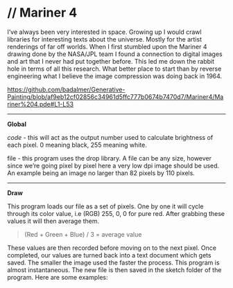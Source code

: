 # // Mariner 4

I’ve always been very interested in space. Growing up I would crawl libraries for interesting texts about the universe. Mostly for the artist renderings of far off worlds. When I first stumbled upon the Mariner 4 drawing done by the NASA/JPL team I found a connection to digital images and art that I never had put together before. This led me down the rabbit hole in terms of all this research. What better place to start than by reverse engineering what I believe the image compression was doing back in 1964.

https://github.com/badalmer/Generative-Painting/blob/af9eb12cf02856c34961d5ffc777b0674b7470d7/Mariner4/Mariner%204.pde#L1-L53

***
**Global**

*code* - this will act as the output number used to calculate brightness of each pixel. 0 meaning black, 255 meaning white.

file - this program uses the drop library. A file can be any size, however since we’re going pixel by pixel here a very low dpi image should be used. An example being an image no larger than 82 pixels by 110 pixels. 

***
**Draw**

This program loads our file as a set of pixels. One by one it will cycle through its color value, i.e (RGB) 255, 0, 0 for pure red. After grabbing these values it will then average them. 

> (Red + Green + Blue) / 3 = average value

These values are then recorded before moving on to the next pixel. Once completed, our values are turned back into a text document which gets saved. The smaller the image used the faster the process. This program is almost instantaneous. The new file is then saved in the sketch folder of the program. Here are some examples:
